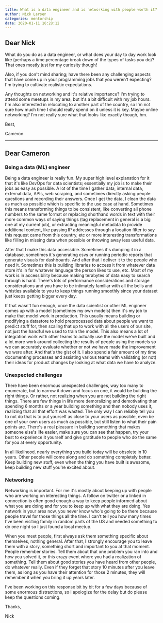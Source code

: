 ```yaml
---
title: What is a data engineer and is networking with people worth it?
author: Nick Larsen
categories: mentorship
date: 2020-01-11 10:28:12
---
```



## Dear Nick

What do you do as a data engineer, or what does your day to day work look like (perhaps a time percentage break down of the types of tasks you do)? That ones mostly just for my curiosity though!

Also, if you don't mind sharing; have there been any challenging aspects that have come up in your programming jobs that you weren't expecting? I'm trying to cultivate realistic expectations. 

Any thoughts on networking and it's relative importance? I'm trying to attend some meetups in my area, but it's a bit difficult with my job hours. I'm also interested in relocating to another part of the country, so I'm not sure how much time I should really spend on it unless it is key. Maybe online networking? I'm not really sure what that looks like exactly though, hm. 

Best,

Cameron

---

## Dear Cameron

### Being a data (ML) engineer

Being a data engineer is really fun.  My super high level explanation for it that it's like DevOps for data scientists; essentially my job is to make their jobs as easy as possible.  A lot of the time I gather data, internal data, external data, APIs, web scraping, and sometimes directly asking people questions and recording their answers.  Once I get the data, I clean the data as much as possible which is specific to the use case at hand.  Sometimes this means transforming things to be consistent, like converting all phone numbers to the same format or replacing shorthand words in text with their more common ways of saying things (tag replacement in general is a big one at my current job), or extracting meaningful metadata to provide additional context, like passing IP addresses through a location filter to say this request came from this country, etc or more interesting transformations like filling in missing data when possible or throwing away less useful data.  

After that I make this data accessible.  Sometimes it's dumping it in a database, sometimes it's generating csvs or running periodic reports that generate visuals for dashboards.  And after that I deliver it to the people who need it.  Sometimes this is building libraries to access it from whatever data store it's in for whatever language the person likes to use, etc.  Most of my work is in accessibility because making terabytes of data easy to search through is hard.  There's lots of performance considerations and storage considerations and you have to be intimately familiar with all the bells and whistles available to you to keep things running smoothly since your dataset just keeps getting bigger every day.

If that wasn't fun enough, once the data scientist or other ML engineer comes up with a model (sometimes my own models) then it's my job to make that model work in production.  This usually means building or modifying a datastore to hold preprocessed data about people we want to predict stuff for, then scaling that up to work with all the users of our site, not just the handful we used to train the model.  This also means a lot of integration work with other teams to actually use the model we've built and a lot more work around collecting the results of people using the models so we can accurately evaluate whether or not we have made the improvement we were after.  And that's the gist of it.  I also spend a fair amount of my time documenting processes and assisting various teams with validating (or not) their ideas for product changes by looking at what data we have to analyze.

### Unexpected challenges

There have been enormous unexpected challenges, way too many to enumerate, but to narrow it down and focus on one, it would be building the right things.  Or rather, not realizing when you are not building the right things.  There are few things in life more demoralizing and demotivating than spending 6 months or a year building something and then nobody uses it, realizing that all that effort was wasted.  The only way I can reliably tell you to not do that is to put yourself as close to your users as possible, even be one of your own users as much as possible, but still listen to what their pain points are.  There's a real pleasure in building something that makes someone else's life easier, make sure you can see that happen, try your best to experience it yourself and give gratitude to people who do the same for you at every opportunity.

In all likelihood, nearly everything you build today will be obsolete in 10 years.  Other people will come along and do something completely better.  Keep building new stuff, even when the thing you have built is awesome, keep building new stuff you're excited about.

### Networking

Networking is important.  For me it's mostly about keeping up with people who are working on interesting things.  A follow on twitter or a linked in connection is often good enough a way to keep people informed about what you are doing and for you to keep up with what they are doing.  Yes network in your area now, you never know who's going to be there because people travel for those things all the time.  I can't tell you how many times I've been visiting family in random parts of the US and needed something to do one night so I just found a local meetup.

When you meet people, first always ask them something specific about themselves, nothing general.  After that, I strongly encourage you to leave them with a story, something short and important to you at that moment.  People remember stories.  Tell them about that one problem you ran into and how you solved it, or this crazy event where you had a realization of something.  Tell them about good stories you have heard from other people, do whatever really.  Even if they forget that story 10 minutes after you leave them, as long as you have their attention for those 2 minutes, they will remember it when you bring it up years later. 

I've been working on this response bit by bit for a few days because of some enormous distractions, so I apologize for the delay but do please keep the questions coming.

Thanks,

Nick
